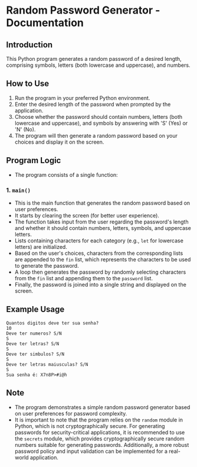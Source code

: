 # Random Password Generator - Documentation

## Introduction

This Python program generates a random password of a desired length, comprising symbols, letters (both lowercase and uppercase), and numbers.

## How to Use

1. Run the program in your preferred Python environment.
2. Enter the desired length of the password when prompted by the application.
3. Choose whether the password should contain numbers, letters (both lowercase and uppercase), and symbols by answering with 'S' (Yes) or 'N' (No).
4. The program will then generate a random password based on your choices and display it on the screen.

## Program Logic

- The program consists of a single function:

### 1. `main()`

- This is the main function that generates the random password based on user preferences.
- It starts by clearing the screen (for better user experience).
- The function takes input from the user regarding the password's length and whether it should contain numbers, letters, symbols, and uppercase letters.
- Lists containing characters for each category (e.g., `let` for lowercase letters) are initialized.
- Based on the user's choices, characters from the corresponding lists are appended to the `fin` list, which represents the characters to be used to generate the password.
- A loop then generates the password by randomly selecting characters from the `fin` list and appending them to the `password` list.
- Finally, the password is joined into a single string and displayed on the screen.

## Example Usage

```
Quantos digitos deve ter sua senha?
10
Deve ter numeros? S/N
S
Deve ter letras? S/N
S
Deve ter simbulos? S/N
S
Deve ter letras maiusculas? S/N
S
Sua senha é: X7n8P>#i@h
```

## Note

- The program demonstrates a simple random password generator based on user preferences for password complexity.
- It is important to note that the program relies on the `random` module in Python, which is not cryptographically secure. For generating passwords for security-critical applications, it is recommended to use the `secrets` module, which provides cryptographically secure random numbers suitable for generating passwords. Additionally, a more robust password policy and input validation can be implemented for a real-world application.